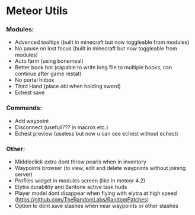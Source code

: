 # Meteor Utils

### Modules:  
- Advenced tooltips (built in minecraft but now toggleable from modules)
- No pause on lost focus (built in minecraft but now toggleable from modules)
- Auto farm (using bonemeal)
- Better book bot (capable to write long file to multiple books, can continue after game restat)
- No portal hitbox
- Third Hand (place obi when holding sword)
- Echest save

### Commands:
- Add waypoint
- Disconnect (usefull??? in macros etc.)
- Echest preview (useless but now u can see echest without echest)

### Other:
- Middleclick extra dont throw pearls when in inventory 
- Waypoints browser (to view, edit and delete waypoints without joining server)
- Profiles widget in modules screen (like in meteor 4.2)
- Elytra durability and Baritone active task huds
- Player model dont disappear when flying with elytra at high speed (https://github.com/TheRandomLabs/RandomPatches)
- Option to dont save stashes when near waypoints or other stashes
